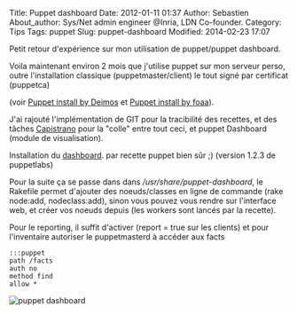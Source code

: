 Title: Puppet dashboard
Date: 2012-01-11 01:37
Author: Sebastien
About_author: Sys/Net admin engineer @Inria, LDN Co-founder.
Category: Tips
Tags: puppet
Slug: puppet-dashboard
Modified: 2014-02-23 17:07

Petit retour d'expérience sur mon utilisation de puppet/puppet dashboard.

Voila maintenant environ 2 mois que j'utilise puppet sur mon serveur perso, outre l'installation classique (puppetmaster/client) le tout signé par certificat (puppetca)

(voir [Puppet install by Deimos](http://www.deimos.fr/blocnotesinfo/index.php?title=Puppet_:_Solution_de_gestion_de_fichier_de_configuration) et [Puppet install by foaa](http://blog.foaa.de/2010/07/playing-with-puppets-on-debian/)).

J'ai rajouté l'implémentation de GIT pour la tracibilité des recettes, et des tâches [Capistrano](https://github.com/capistrano/capistrano/wiki/Documentation-v2.x) pour la "colle" entre tout ceci, et puppet Dashboard (module de visualisation).

Installation du [dashboard](http://sebian.fr/conf/puppet-dashboard.txt). par recette puppet bien sûr ;) (version 1.2.3 de puppetlabs)

Pour la suite ça se passe dans dans */usr/share/puppet-dashboard*, le Rakefile permet d'ajouter des noeuds/classes en ligne de commande (rake node:add, nodeclass:add), sinon vous pouvez vous rendre sur l'interface web, et créer vos noeuds depuis (les workers sont lancés par la recette).

Pour le reporting, il suffit d'activer (report = true sur les clients) et pour l'inventaire autoriser le puppetmasterd à accéder aux facts

    :::puppet
    path /facts
    auth no
    method find
    allow *

![puppet dashboard]({static}/images/dashboard.png)
